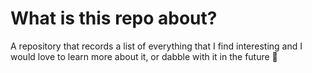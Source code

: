 # What is this repo about?

A repository that records a list of everything that I find interesting and I
would love to learn more about it, or dabble with it in the future 💖
